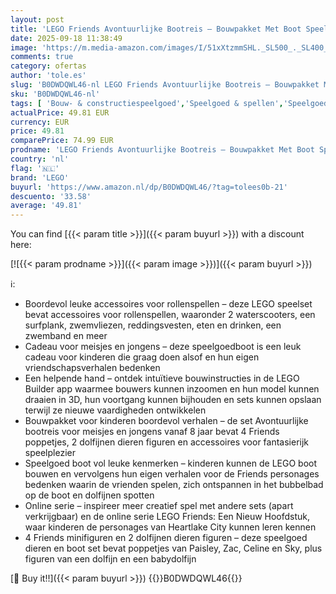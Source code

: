 ```yaml
---
layout: post
title: 'LEGO Friends Avontuurlijke Bootreis – Bouwpakket Met Boot Speelgoed Met Draaiend Zeil  4 Poppetjes en 2 Dolfijnen Dieren Figuren Plus Accessoires Verjaardagscadeau voor Meisjes Vanaf 8 Jaar – 42664'
date: 2025-09-18 11:38:49
image: 'https://m.media-amazon.com/images/I/51xXtzmmSHL._SL500_._SL400_.jpg'
comments: true
category: ofertas
author: 'tole.es'
slug: 'B0DWDQWL46-nl LEGO Friends Avontuurlijke Bootreis – Bouwpakket Met Boot...'
sku: 'B0DWDQWL46-nl'
tags: [ 'Bouw- & constructiespeelgoed','Speelgoed & spellen','Speelgoedbouwsets','lego','🇳🇱', ]
actualPrice: 49.81 EUR
currency: EUR
price: 49.81
comparePrice: 74.99 EUR
prodname: 'LEGO Friends Avontuurlijke Bootreis – Bouwpakket Met Boot Speelgoed Met Draaiend Zeil  4 Poppetjes en 2 Dolfijnen Dieren Figuren Plus Accessoires Verjaardagscadeau voor Meisjes Vanaf 8 Jaar – 42664'
country: 'nl'
flag: '🇳🇱'
brand: 'LEGO'
buyurl: 'https://www.amazon.nl/dp/B0DWDQWL46/?tag=tolees0b-21'
descuento: '33.58'
average: '49.81'
---
```


You can find [{{< param title >}}]({{< param buyurl >}}) with a discount here:

[![{{< param prodname >}}]({{< param image >}})]({{< param buyurl >}})

ℹ️:

- Boordevol leuke accessoires voor rollenspellen – deze LEGO speelset bevat accessoires voor rollenspellen, waaronder 2 waterscooters, een surfplank, zwemvliezen, reddingsvesten, eten en drinken, een zwemband en meer
- Cadeau voor meisjes en jongens – deze speelgoedboot is een leuk cadeau voor kinderen die graag doen alsof en hun eigen vriendschapsverhalen bedenken
- Een helpende hand – ontdek intuïtieve bouwinstructies in de LEGO Builder app waarmee bouwers kunnen inzoomen en hun model kunnen draaien in 3D, hun voortgang kunnen bijhouden en sets kunnen opslaan terwijl ze nieuwe vaardigheden ontwikkelen
- Bouwpakket voor kinderen boordevol verhalen – de set Avontuurlijke bootreis voor meisjes en jongens vanaf 8 jaar bevat 4 Friends poppetjes, 2 dolfijnen dieren figuren en accessoires voor fantasierijk speelplezier
- Speelgoed boot vol leuke kenmerken – kinderen kunnen de LEGO boot bouwen en vervolgens hun eigen verhalen voor de Friends personages bedenken waarin de vrienden spelen, zich ontspannen in het bubbelbad op de boot en dolfijnen spotten
- Online serie – inspireer meer creatief spel met andere sets (apart verkrijgbaar) en de online serie LEGO Friends: Een Nieuw Hoofdstuk, waar kinderen de personages van Heartlake City kunnen leren kennen
- 4 Friends minifiguren en 2 dolfijnen dieren figuren – deze speelgoed dieren en boot set bevat poppetjes van Paisley, Zac, Celine en Sky, plus figuren van een dolfijn en een babydolfijn

[🛒 Buy it!!]({{< param buyurl >}})
{{<world>}}B0DWDQWL46{{</world>}}
